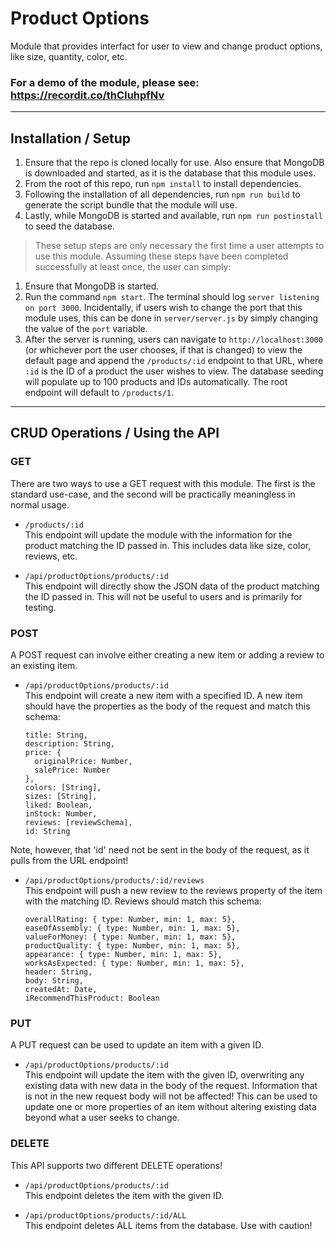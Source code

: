 # Product Options

Module that provides interfact for user to view and change product options, like size, quantity, color, etc.

### For a demo of the module, please see: https://recordit.co/thCIuhpfNv

------

## Installation / Setup

1. Ensure that the repo is cloned locally for use. Also ensure that MongoDB is downloaded and started, as it is the database that this module uses.
1. From the root of this repo, run `npm install` to install dependencies.
1. Following the installation of all dependencies, run `npm run build` to generate the script bundle that the module will use.
1. Lastly, while MongoDB is started and available, run `npm run postinstall` to seed the database.

> These setup steps are only necessary the first time a user attempts to use this module. Assuming these steps have been completed successfully at least once, the user can simply:

1. Ensure that MongoDB is started.
1. Run the command `npm start`. The terminal should log `server listening on port 3000`. Incidentally, if users wish to change the port that this module uses, this can be done in `server/server.js` by simply changing the value of the `port` variable.
1. After the server is running, users can navigate to `http://localhost:3000` (or whichever port the user chooses, if that is changed) to view the default page and append the `/products/:id` endpoint to that URL, where `:id` is the ID of a product the user wishes to view. The database seeding will populate up to 100 products and IDs automatically. The root endpoint will default to `/products/1`.

------

## CRUD Operations / Using the API

### GET

There are two ways to use a GET request with this module. The first is the standard use-case, and the second will be practically meaningless in normal usage.

- `/products/:id`\
This endpoint will update the module with the information for the product matching the ID passed in. This includes data like size, color, reviews, etc.

- `/api/productOptions/products/:id`\
This endpoint will directly show the JSON data of the product matching the ID passed in. This will not be useful to users and is primarily for testing.

### POST

A POST request can involve either creating a new item or adding a review to an existing item.

- `/api/productOptions/products/:id`\
This endpoint will create a new item with a specified ID. A new item should have the properties as the body of the request and match this schema:

      title: String,
      description: String,
      price: {
        originalPrice: Number,
        salePrice: Number
      },
      colors: [String],
      sizes: [String],
      liked: Boolean,
      inStock: Number,
      reviews: [reviewSchema],
      id: String

Note, however, that 'id' need not be sent in the body of the request, as it pulls from the URL endpoint!

- `/api/productOptions/products/:id/reviews`\
This endpoint will push a new review to the reviews property of the item with the matching ID. Reviews should match this schema:

      overallRating: { type: Number, min: 1, max: 5},
      easeOfAssembly: { type: Number, min: 1, max: 5},
      valueForMoney: { type: Number, min: 1, max: 5},
      productQuality: { type: Number, min: 1, max: 5},
      appearance: { type: Number, min: 1, max: 5},
      worksAsExpected: { type: Number, min: 1, max: 5},
      header: String,
      body: String,
      createdAt: Date,
      iRecommendThisProduct: Boolean

### PUT
A PUT request can be used to update an item with a given ID.

- `/api/productOptions/products/:id`\
This endpoint will update the item with the given ID, overwriting any existing data with new data in the body of the request. Information that is not in the new request body will not be affected! This can be used to update one or more properties of an item without altering existing data beyond what a user seeks to change.

### DELETE
This API supports two different DELETE operations!

- `/api/productOptions/products/:id`\
This endpoint deletes the item with the given ID.

- `/api/productOptions/products/:id/ALL`\
This endpoint deletes ALL items from the database. Use with caution!